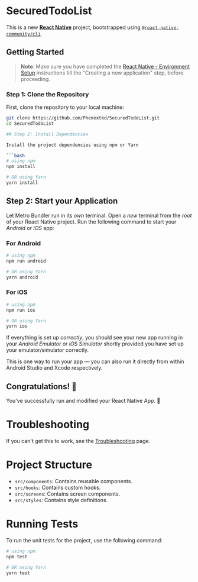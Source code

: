 # SecuredTodoList

This is a new [**React Native**](https://reactnative.dev) project, bootstrapped using [`@react-native-community/cli`](https://github.com/react-native-community/cli).

## Getting Started

> **Note**: Make sure you have completed the [React Native - Environment Setup](https://reactnative.dev/docs/environment-setup) instructions till the "Creating a new application" step, before proceeding.

### Step 1: Clone the Repository

First, clone the repository to your local machine:

```bash
git clone https://github.com/Phenextkd/SecuredTodoList.git
cd SecuredTodoList

## Step 2: Install Dependencies

Install the project dependencies using npm or Yarn

```bash
# using npm
npm install

# OR using Yarn
yarn install

```

## Step 2: Start your Application

Let Metro Bundler run in its _own_ terminal. Open a _new_ terminal from the _root_ of your React Native project. Run the following command to start your _Android_ or _iOS_ app:

### For Android

```bash
# using npm
npm run android

# OR using Yarn
yarn android
```

### For iOS

```bash
# using npm
npm run ios

# OR using Yarn
yarn ios
```

If everything is set up _correctly_, you should see your new app running in your _Android Emulator_ or _iOS Simulator_ shortly provided you have set up your emulator/simulator correctly.

This is one way to run your app — you can also run it directly from within Android Studio and Xcode respectively.

## Congratulations! :tada:

You've successfully run and modified your React Native App. :partying_face:

# Troubleshooting

If you can't get this to work, see the [Troubleshooting](https://reactnative.dev/docs/troubleshooting) page.

# Project Structure

- `src/components`: Contains reusable components.
- `src/hooks`: Contains custom hooks.
- `src/screens`: Contains screen components.
- `src/styles`: Contains style definitions.

# Running Tests

To run the unit tests for the project, use the following command:

```bash
# using npm
npm test

# OR using Yarn
yarn test
```

